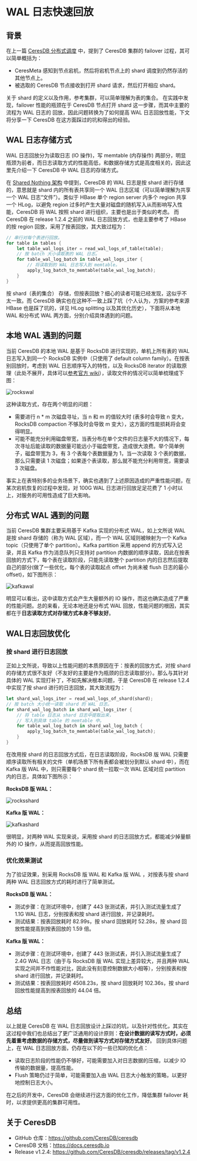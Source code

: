 # WAL 日志快速回放

## 背景

在上一篇 [CeresDB 分布式调度](https://github.com/CeresDB/community/blob/main/posts/release-v1.2.2/cluster_schedule.md) 中，提到了 CeresDB 集群的 failover 过程，其可以简单概括为：

- CeresMeta 感知到节点宕机，然后将宕机节点上的 shard 调度到仍然存活的其他节点上。
- 被选取的 CeresDB 节点接收到打开 shard 请求，然后打开相应 shard。

关于 shard 的定义以及作用，参考集群，可以简单理解为表的集合。
在实践中发现，failover 性能的瓶颈在于 CeresDB 节点打开 shard 这一步骤，而其中主要的流程为 WAL 日志的 回放，因此问题转换为了如何提高 WAL 日志回放性能，下文将分享一下 CeresDB 在这方面踩过的坑和得出的经验。

## WAL 日志存储方式

WAL 日志回放分为读取日志 (IO 操作)，写 memtable (内存操作) 两部分，明显瓶颈为前者，而日志读取方式的性能高低，和数据存储方式是高度相关的，因此这里先介绍一下 CeresDB 中 WAL 日志的存储方式。

在 [Shared Nothing 架构](https://github.com/CeresDB/community/blob/main/posts/release-v1.2/sharded_nothing.md) 中提到，CeresDB 的 WAL 日志是按 shard 进行存储的，意思就是 shard 内的所有表共享同一个 WAL 日志区域（可以简单理解为共享一个 WAL 日志“文件”）。类似于 HBase 单个 region server 内多个 region 共享一个 HLog，以避免 region 过多时产生大量对磁盘的随机写入从而影响写入性能，CeresDB 将 WAL 按照 shard 进行组织，主要也是出于类似的考虑。
而 CeresDB 在 release 1.2.4 之前的 WAL 日志回放方式，也是主要参考了 HBase 的按 region 回放，采用了按表回放，其大致过程为：

```rust
// 串行对每个表进行回放。
for table in tables {
    let table_wal_logs_iter = read_wal_logs_of_table(table);
    // 按 batch 大小读取表的 WAL 日志。
    for table_wal_log_batch in table_wal_logs_iter {
        // 将读取到的 WAL 日志写入到 memtable。
        apply_log_batch_to_memtable(table_wal_log_batch);
    }
}
```

按 shard（表的集合） 存储，但按表回放？细心的读者可能已经发现，这似乎不太一致。而 CeresDB 确实也在这种不一致上踩了坑（个人认为，方案的参考来源 HBase 也是踩了坑的，详见 HLog splitting 以及其优化历史），下面将从本地 WAL 和分布式 WAL 两方面，分别介绍具体遇到的问题。

## 本地 WAL 遇到的问题

当前 CeresDB 的本地 WAL 是基于 RocksDB 进行实现的，单机上所有表的 WAL 日志写入到同一个 RocksDB 实例中（只使用了 default column family）。在按表别回放时，考虑到 WAL 日志顺序写入的特性，以及 RocksDB iterator 的读取原理（此处不展开，具体可以[参考官方 wiki](https://github.com/facebook/rocksdb/wiki/Iterator)），读取文件的情况可以简单梳理成下图：

![rockswal](./rockswal.svg)

这种读取方式，存在两个明显的问题：

- 需要进行 n * m 次磁盘寻址，当 n 和 m 的值较大时 (表多时会导致 n 变大，RocksDB compaction 不够及时会导致 m 变大），这方面的性能损耗将会变得明显。
- 可能不能充分利用磁盘带宽，当表分布在单个文件的日志量不大的情况下，每次寻址后能读取的数据量可能远小于磁盘带宽，造成很大浪费。举个简单例子，磁盘带宽为 3，有 3 个表每个表数据量为 1，当一次读取 3 个表的数据，那么只需要读 1 次磁盘；如果逐个表读取，那么就不能充分利用带宽，需要读 3 次磁盘。

事实上在表特别多的业务场景下，确实也遇到了上述原因造成的严重性能问题，在某次宕机恢复的过程中发现，对 100G WAL 日志进行回放足足花费了 1 小时以上，对服务的可用性造成了巨大影响。

## 分布式 WAL 遇到的问题

当前 CeresDB 集群主要采用基于 Kafka 实现的分布式 WAL，如上文所说 WAL 是按 shard 存储的（称为 WAL 区域），而一个 WAL 区域则被映射为一个 Kafka topic（只使用了单个 partition）。Kafka partition 采用 append 的方式写入记录，并且 Kafka 作为消息队列只支持对 partition 内数据的顺序读取，因此在按表回放的方式下，每个表在读取阶段，只能先读取整个 partition 内的日志然后提取自己的部分(做了一些优化，每个表的读取起点 offset 为尚未被 flush 日志的最小 offset)，如下图所示：

![kafkawal](./kafkawal.svg)

明显可以看出，这中读取方式会产生大量额外的 IO 操作，而这也确实造成了严重的性能问题。总的来看，无论本地还是分布式 WAL 回放，性能问题的根因，其实都在于**日志读取方式对存储方式本身不够友好**。

## WAL日志回放优化

### 按 shard 进行日志回放

正如上文所说，导致以上性能问题的本质原因在于：按表的回放方式，对按 shard 的存储方式很不友好（不友好的主要是作为瓶颈的日志读取部分）。那么与其针对具体的 WAL 实现打补丁，不如先解决根本问题，于是 CeresDB 在 release 1.2.4 中实现了按 shard 进行的日志回放，其大致流程为：

```rust
let shard_wal_logs_iter = read_wal_logs_of_shard(shard);
// 按 batch 大小统一读取 shard 的 WAL 日志。
for shard_wal_log_batch in shard_wal_logs_iter {
    // 将 table 日志从 shard 日志中提取出来，
    // 写入到具体 table 的 memtable 中。
    for table_wal_log_batch in shard_wal_log_batch {
        apply_log_batch_to_memtable(table_wal_log_batch);
    }
}
```

在改用按 shard 的日志回放方式后，在日志读取阶段，RocksDB 版 WAL 只需要顺序读取所有相关的文件（单机场景下所有表都会被划分到默认 shard 中），而在 Kafka 版 WAL 中，则只需要每个 shard 统一拉取一次 WAL 区域对应 partition 内的日志，具体如下图所示：

**RocksDB 版 WAL：**

![rocksshard](./rocksshard.svg)

**Kafka 版 WAL：**

![kafkashard](./kafkashard.svg)

很明显，对两种 WAL 实现来说，采用按 shard 的日志回放方式，都能减少掉量额外的 IO 操作，从而提高回放性能。

### 优化效果测试

为了验证效果，别采用 RocksDB 版 WAL 和 Kafka 版 WAL ，对按表与按 shard 两种 WAL 日志回放方式的耗时进行了简单测试。

**RocksDB 版 WAL：**

- 测试步骤：在测试环境中，创建了 443 张测试表，并引入测试流量生成了 1.1G WAL 日志，分别按表和按 shard 进行回放，并记录耗时。
- 测试结果：按表回放耗时 82.99s，按 shard 回放耗时 52.28s，按 shard 回放性能提高到按表回放的 1.59 倍。

**Kafka 版 WAL：**

- 测试步骤：在测试环境中，创建了 443 张测试表，并引入测试流量生成了 2.4G WAL 日志（由于与 RocksDB 版 WAL 实现上差异较大，并且两种 WAL 实现之间并不作性能对比，因此没有刻意控制数据大小相等），分别按表和按 shard 进行回放，并记录耗时。
- 测试结果：按表回放耗时 4508.23s，按 shard 回放耗时 102.36s，按 shard 回放性能提高到按表回放的 44.04 倍。

## 总结

以上就是 CeresDB 在 WAL 日志回放设计上踩过的坑，以及针对性优化，其实在这过程中我们也总结出了更广泛通用的设计原则：**在设计数据的读写方式时，必须先着重考虑数据的存储方式，尽量做到读写方式对存储方式友好**。
回到具体问题上，在 WAL 日志回放方面，仍存在以下的一些已知的优化点：

- 读取日志阶段的性能仍不够好，可能需要加入对日志数据的压缩，以减少 IO 传输的数据量，提高性能。
- Flush 策略仍过于简单，可能需要加入由 WAL 日志大小触发的策略，以更好地控制日志大小。

在之后的开发中，CeresDB 会继续进行这方面的优化工作，降低集群 failover 耗时，以求提供更高的集群可用性。

## 关于 CeresDB

- GitHub 仓库：https://github.com/CeresDB/ceresdb
- CeresDB 文档：https://docs.ceresdb.io
- Release v1.2.4: https://github.com/CeresDB/ceresdb/releases/tag/v1.2.4
